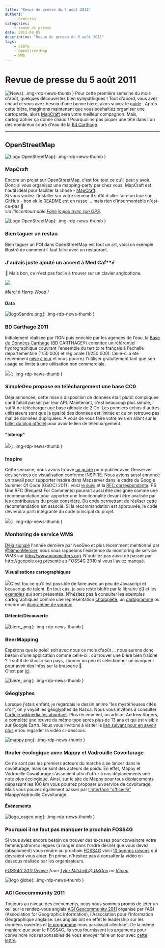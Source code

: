 ```yaml
---
title: "Revue de presse du 5 août 2011"
authors:
    - Geotribu
categories:
    - revue de presse
date: 2011-08-05
description: "Revue de presse du 5 août 2011"
tags:
    - bière
    - OpenStreetMap
    - WMS
---
```


# Revue de presse du 5 août 2011

![News](https://cdn.geotribu.fr/img/internal/icons-rdp-news/news.png "Icône news générique"){: .img-rdp-news-thumb }
Pour cette première semaine du mois d'août, quelques découvertes bien sympathiques ! Tout d'abord, vous avez chaud et vous avez besoin d'une bonne bière, alors suivez le [guide](#beer) . Après cette bière, imaginons maintenant que vous souhaitiez organiser une cartopartie, alors [MapCraft](#mapcraft) sera votre meilleur compagnon. Mais, cartographier ça donne chaud ! Pourquoi ne pas piquer une tête dans l'un des nombreux cours d'eau de la [Bd Carthage](#carthage).

----

## OpenStreetMap

![Logo OpenStreetMap](https://cdn.geotribu.fr/img/logos-icones/OpenStreetMap/Openstreetmap.png){: .img-rdp-news-thumb }

### MapCraft

Encore un projet sur OpenStreetMap, c'est fou tout ce qu'il peut y avoir. Donc si vous organisez une mapping-party par chez vous, MapCraft est l'outil idéal pour faciliter la chose - [MapCraft](http://mapcraft.nanodesu.ru/list).  
Si vous voulez l'installer sur votre serveur il suffit d'aller faire un tour sur [GitHub](https://github.com/Foxhind/MapCraft) - bon ok le [README](http://piratepad.net/YFP0rrxp4G) est en russe ... mais rien d'insurmontable n'est-ce-pas :slightly_smiling_face:  
 *via l'incontournable [Faire joujou avec son GPS](http://gpsrevolution.blogspot.com/2011/07/osm-mapcraft-pour-partager-le-gateau.html).*

![Logo OpenStreetMap](https://cdn.geotribu.fr/img/logos-icones/OpenStreetMap/Openstreetmap.png){: .img-rdp-news-thumb }

### Bien taguer un restau

Bien taguer un POI dans OpenStreetMap est tout un art, voici un exemple illustré de comment il faut faire avec un restaurant.  
### J'aurais juste ajouté un accent à Med Caf***é*
:slightly_smiling_face: Mais bon, ce n'est pas facile à trouver sur un clavier anglophone.

![](https://wiki.openstreetmap.org/w/images/4/45/Med_cafe_tagging_example.png)

 *Merci à [Harry Wood](https://www.openstreetmap.org/user/Harry%20Wood/diary) !*

#### Data

![logoSandre.png](https://cdn.geotribu.fr/img/Blog/logoSandre.png){: .img-rdp-news-thumb }

### BD Carthage 2011

Initialement réalisée par l'IGN puis enrichie par les agences de l'eau, la [Base de Données Carthage](http://sandre.eaufrance.fr/BD-CarTHAgE-R) (BD CARTHAGE®) constitue un référentiel hydrographique couvrant l'ensemble du territoire français à l'échelle départementale (1/50 000) et régionale (1/250 000). Celle-ci a été récemment [mise à jour](http://services.sandre.eaufrance.fr/data/zonage/Hydrographie2011/) et vous pourrez l'utiliser gratuitement tant que son usage se limite à une utilisation non commerciale.

![](https://cdn.geotribu.fr/img/Blog/simplegeo.jpg){: .img-rdp-news-thumb }
### SimpleGeo propose en téléchargement une base CC0


Déjà annoncée, cette mise à disposition de données était plutôt compliquée car il fallait passer par leur API. Maintenant, c'est beaucoup plus simple, il suffit de télécharger une base globale de 2 Go. Les premiers échos d'autres utilisateurs sont que la qualité des données est limitée et qu'on retrouve pas mal de données dupliquées. A vous de vous faire votre avis en allant sur le [billet du blog officiel](http://blog.simplegeo.com/2011/08/01/august-updates/) pour avoir le lien de téléchargement.

#### "Interop"

![](https://cdn.geotribu.fr/img/logos-icones/divers/inspire_super.png){: .img-rdp-news-thumb }
### Inspire


Cette semaine, nous avons trouvé [un guide](http://location.defra.gov.uk/wp-content/uploads/2011/07/Data-Publisher-How-To-Guide-Understand-the-background-to-establishing-an-INSPIRE-View-Service-using-GeoServer.pdf) pour publier avec Geoserver des services de visualisation conforme INSPIRE. Nous avions aussi annoncé un travail pour supporter Inspire dans Mapserver dans le cadre du Google Summer Of Code (GSOC) 2011 : voici [le suivi](http://trac.osgeo.org/mapserver/wiki/gsoc2011) et la [RFC correspondante](http://hma.eox.at/inspire/rfc73.html). PS: Une RFC (Request For Comments) pourrait aussi être désignée comme une recommandation pour apporter une fonctionnalité devant être avalisée par les contributeurs du projet considéré. Du code permettant de réaliser cette recommandation est associé. Si la recommandation est approuvée, le code deviendra parti intégrante du code principal du projet.

![](http://www.geotribu.net/sites/default/files/Tuto/img/Blog/ogc/ogc.png){: .img-rdp-news-thumb }

### Monitoring de service WMS

[Déjà signalé](http://www.neogeo-online.net/blog/archives/532/) l'année dernière par NeoGeo et plus récemment mentionné par [@SimonMercier](http://twitter.com/#!/SimonMercier), nous vous rappelons l'existence du monitoring de service WMS sur <http://www.mapmatters.org>. N'oubliez pas aussi de passer par <http://geopole.org> présenté au FOSS4G 2010 si vous l'aviez manqué.

#### Visualisations cartographiques

![](https://cdn.geotribu.fr/img/internal/icons-rdp-news/world.png)C'est fou ce qu'il est possible de faire avec un peu de Javascript et beaucoup de talent. En tout cas, je suis resté bluffé par la librairie [d3](http://mbostock.github.com/d3/) et les [exemples](http://mbostock.github.com/d3/ex/) qui sont présentés. N'hésitez pas à consulter les exemples cartographiques comme une représentation [choroplète](http://mbostock.github.com/d3/ex/choropleth.html), un [cartogramme](http://mbostock.github.com/d3/ex/cartogram.html) ou encore un [diagramme de voronoi](http://mbostock.github.com/d3/ex/voronoi.html)

#### Détente/Découverte

![biere_.png](http://geotribu.net/sites/default/files/Tuto/img/Blog/biere.png){: .img-rdp-news-thumb }

### BeerMapping

Espérons que le soleil soit avec nous ce mois d'août ... nous aurons donc besoin d'une application comme celle-ci : où trouver une bière bien fraîche ? Il suffit de choisir son pays, zoomer un peu et sélectionner un marqueur pour avoir des infos sur la brasserie :slightly_smiling_face:  
C'est par [ici](http://beermapping.com/brewery-maps/).

![biere_.png](https://cdn.geotribu.fr/img/Blog/divers/nazca.gif){: .img-rdp-news-thumb }
### Géoglyphes


Lorsque j'étais enfant, je regardais le dessin animé "les mystérieuses cités d'or", on y voyait les géoglyphes de Nazca. Nous vous invitons à consulter [l'article wikipedia les abordant](https://fr.wikipedia.org/wiki/G%C3%A9oglyphes_de_Nazca). Plus récemment, un artiste, Andrew Rogers, a complété une œuvre du même type après plus de 13 ans et qui est visible sur Google Earth. Nous vous invitons à visiter le [lien suivant pour en savoir plus](http://www.readwriteweb.com/archives/geoglyphs_google_captures_large-scale_earth_art.php) et/ou regarder la vidéo ci-dessous.

![mappy.png](http://geotribu.net/sites/default/files/Tuto/img/Blog/divers/mappy.png){: .img-rdp-news-thumb }

### Rouler écologique avec Mappy et Vadrouille Covoiturage

Ce ne sont pas les premiers acteurs du marché à se lancer dans le covoiturage, mais ce sont des acteurs de poids. En effet, Mappy et Vadrouille Covoiturage s'associent afin d'offrir à nos déplacements une note plus écologique. Ainsi, sur le site de [Mappy](http://fr.mappy.com/) pour tous déplacements dépassant les 100 km vous pourrez proposer un service de covoiturage. Mais vous pouvez également passer par [l'interface "officielle"](http://mappy.vadrouille-covoiturage.com/) Mappy/Vadrouille Covoiturage.

#### Événements

![logo_osgeo.png](https://cdn.geotribu.fr/img/logos-icones/entreprises_association/osgeo.png){: .img-rdp-news-thumb }

### Pourquoi il ne faut pas manquer le prochain FOSS4G

Si vous aviez encore besoin de trouver des excuses pour convaincre votre femme/patron/collègues (à ranger dans l'ordre désiré) que vous devez (absolument) vous rendre au prochain [FOSS4G](http://2011.foss4g.org/) voici [10 bonnes raisons](http://slashgeo.org/pr/2011/08/01/Top-10-Reasons-Attend-FOSS4G-2011-Denver) qui devraient vous aider. En prime, n'hésitez pas à consulter la vidéo ci-dessous réalisée par les organisateurs.

*[FOSS4G 2011 Denver](http://vimeo.com/26456458) from [Tyler Mitchell @ OSGeo](http://vimeo.com/osgeo) on [Vimeo](http://vimeo.com)*

![logo globe](https://cdn.geotribu.fr/img/internal/icons-rdp-news/world.png "Icône de globe"){: .img-rdp-news-thumb }

### AGI Geocommunity 2011

Toujours au niveau des évènements, nous nous sommes promis de jeter un œil sur le rendez-vous anglais [AGI Geocommunity 2011](http://www.agigeocommunity.com) organisé par l'AGI (Association for Geographic Information), l'Association pour l'Information Géographique anglaise. Les anglais ont en effet le leadership sur les données ouvertes et [le programme](http://assgeoinf.squarespace.com/conference-programme/) nous paraissait alléchant. De la même manière que pour le FOSS4G, ils vous fournissent les arguments pour convaincre vos responsables de vous envoyer faire un tour avec [cette lettre](http://assgeoinf.squarespace.com/storage/AGI%20GeoCommunity%2011%20Delegate%20Justification%20Letter_2011%20FINAL.doc).
